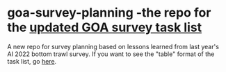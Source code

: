 # goa-survey-planning -the repo for the [updated GOA survey task list](https://github.com/orgs/afsc-gap-products/projects/4) 

A new repo for survey planning based on lessons learned from last year's AI 2022 bottom trawl survey. If you want to see the "table" format of the task list, go [here](https://github.com/orgs/afsc-gap-products/projects/4). 
